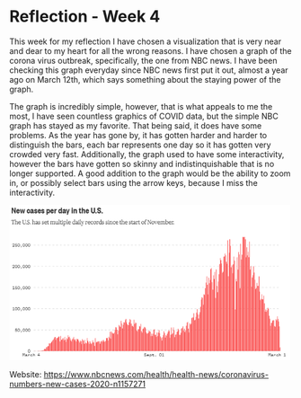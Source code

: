 # Reflection - Week 4

This week for my reflection I have chosen a visualization that is very near and dear to my heart for all the wrong reasons. I have chosen a graph
of the corona virus outbreak, specifically, the one from NBC news. I have been checking this graph everyday since NBC news first put it out,
almost a year ago on March 12th, which says something about the staying power of the graph. 

The graph is incredibly simple, however, that is what appeals to me the most, I have seen countless graphics of COVID data, but the simple NBC graph
has stayed as my favorite. That being said, it does have some problems. As the year has gone by, it has gotten harder and harder to distinguish the 
bars, each bar represents one day so it has gotten very crowded very fast. Additionally, the graph used to have some interactivity, however the bars 
have gotten so skinny and indistinquishable that is no longer supported. A good addition to the graph would be the ability to zoom in, or possibly
select bars using the arrow keys, because I miss the interactivity.

<img src="assets/COVID data.PNG" width="500">

Website: https://www.nbcnews.com/health/health-news/coronavirus-numbers-new-cases-2020-n1157271
